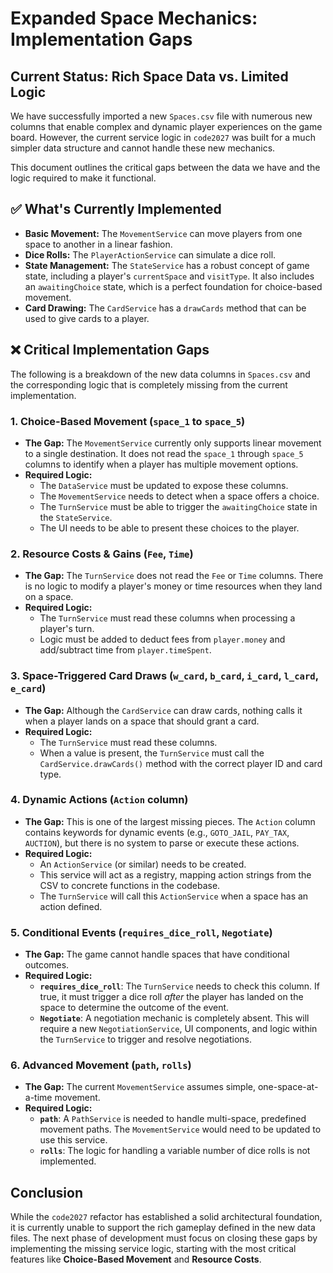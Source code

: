 # Expanded Space Mechanics: Implementation Gaps

## Current Status: Rich Space Data vs. Limited Logic

We have successfully imported a new `Spaces.csv` file with numerous new columns that enable complex and dynamic player experiences on the game board. However, the current service logic in `code2027` was built for a much simpler data structure and cannot handle these new mechanics.

This document outlines the critical gaps between the data we have and the logic required to make it functional.

## ✅ What's Currently Implemented

*   **Basic Movement:** The `MovementService` can move players from one space to another in a linear fashion.
*   **Dice Rolls:** The `PlayerActionService` can simulate a dice roll.
*   **State Management:** The `StateService` has a robust concept of game state, including a player's `currentSpace` and `visitType`. It also includes an `awaitingChoice` state, which is a perfect foundation for choice-based movement.
*   **Card Drawing:** The `CardService` has a `drawCards` method that can be used to give cards to a player.

## ❌ Critical Implementation Gaps

The following is a breakdown of the new data columns in `Spaces.csv` and the corresponding logic that is completely missing from the current implementation.

### 1. Choice-Based Movement (`space_1` to `space_5`)

*   **The Gap:** The `MovementService` currently only supports linear movement to a single destination. It does not read the `space_1` through `space_5` columns to identify when a player has multiple movement options.
*   **Required Logic:**
    *   The `DataService` must be updated to expose these columns.
    *   The `MovementService` needs to detect when a space offers a choice.
    *   The `TurnService` must be able to trigger the `awaitingChoice` state in the `StateService`.
    *   The UI needs to be able to present these choices to the player.

### 2. Resource Costs & Gains (`Fee`, `Time`)

*   **The Gap:** The `TurnService` does not read the `Fee` or `Time` columns. There is no logic to modify a player's money or time resources when they land on a space.
*   **Required Logic:**
    *   The `TurnService` must read these columns when processing a player's turn.
    *   Logic must be added to deduct fees from `player.money` and add/subtract time from `player.timeSpent`.

### 3. Space-Triggered Card Draws (`w_card`, `b_card`, `i_card`, `l_card`, `e_card`)

*   **The Gap:** Although the `CardService` can draw cards, nothing calls it when a player lands on a space that should grant a card.
*   **Required Logic:**
    *   The `TurnService` must read these columns.
    *   When a value is present, the `TurnService` must call the `CardService.drawCards()` method with the correct player ID and card type.

### 4. Dynamic Actions (`Action` column)

*   **The Gap:** This is one of the largest missing pieces. The `Action` column contains keywords for dynamic events (e.g., `GOTO_JAIL`, `PAY_TAX`, `AUCTION`), but there is no system to parse or execute these actions.
*   **Required Logic:**
    *   An `ActionService` (or similar) needs to be created.
    *   This service will act as a registry, mapping action strings from the CSV to concrete functions in the codebase.
    *   The `TurnService` will call this `ActionService` when a space has an action defined.

### 5. Conditional Events (`requires_dice_roll`, `Negotiate`)

*   **The Gap:** The game cannot handle spaces that have conditional outcomes.
*   **Required Logic:**
    *   **`requires_dice_roll`**: The `TurnService` needs to check this column. If true, it must trigger a dice roll *after* the player has landed on the space to determine the outcome of the event.
    *   **`Negotiate`**: A negotiation mechanic is completely absent. This will require a new `NegotiationService`, UI components, and logic within the `TurnService` to trigger and resolve negotiations.

### 6. Advanced Movement (`path`, `rolls`)

*   **The Gap:** The current `MovementService` assumes simple, one-space-at-a-time movement.
*   **Required Logic:**
    *   **`path`**: A `PathService` is needed to handle multi-space, predefined movement paths. The `MovementService` would need to be updated to use this service.
    *   **`rolls`**: The logic for handling a variable number of dice rolls is not implemented.

## Conclusion

While the `code2027` refactor has established a solid architectural foundation, it is currently unable to support the rich gameplay defined in the new data files. The next phase of development must focus on closing these gaps by implementing the missing service logic, starting with the most critical features like **Choice-Based Movement** and **Resource Costs**.
